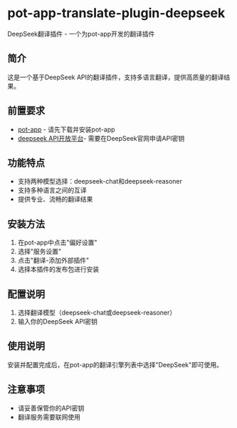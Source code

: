 # pot-app-translate-plugin-deepseek

DeepSeek翻译插件 - 一个为pot-app开发的翻译插件

## 简介
这是一个基于DeepSeek API的翻译插件，支持多语言翻译，提供高质量的翻译结果。

## 前置要求
- [pot-app](https://github.com/pot-app/pot-app) - 请先下载并安装pot-app
- [deepseek API开放平台](https://platform.deepseek.com/usage)- 需要在DeepSeek官网申请API密钥

## 功能特点
- 支持两种模型选择：deepseek-chat和deepseek-reasoner
- 支持多种语言之间的互译
- 提供专业、流畅的翻译结果

## 安装方法
1. 在pot-app中点击"偏好设置"
2. 选择"服务设置"
3. 点击"翻译-添加外部插件"
4. 选择本插件的发布包进行安装

## 配置说明
1. 选择翻译模型（deepseek-chat或deepseek-reasoner）
2. 输入你的DeepSeek API密钥

## 使用说明
安装并配置完成后，在pot-app的翻译引擎列表中选择"DeepSeek"即可使用。

## 注意事项
- 请妥善保管你的API密钥
- 翻译服务需要联网使用
